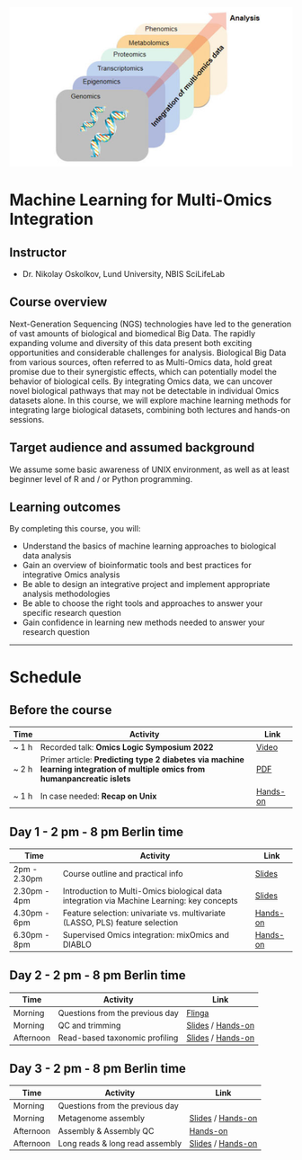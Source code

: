 ![](course_logo.jpg)

# Machine Learning for Multi-Omics Integration

## Instructor

- Dr. Nikolay Oskolkov, Lund University, NBIS SciLifeLab

## Course overview
Next-Generation Sequencing (NGS) technologies have led to the generation of vast amounts of biological and biomedical Big Data. The rapidly expanding volume and diversity of this data present both exciting opportunities and considerable challenges for analysis. Biological Big Data from various sources, often referred to as Multi-Omics data, hold great promise due to their synergistic effects, which can potentially model the behavior of biological cells. By integrating Omics data, we can uncover novel biological pathways that may not be detectable in individual Omics datasets alone. In this course, we will explore machine learning methods for integrating large biological datasets, combining both lectures and hands-on sessions.

## Target audience and assumed background
We assume some basic awareness of UNIX environment, as well as at least beginner level of R and / or Python programming.

## Learning outcomes
By completing this course, you will:

- Understand the basics of machine learning approaches to biological data analysis
- Gain an overview of bioinformatic tools and best practices for integrative Omics analysis
- Be able to design an integrative project and implement appropriate analysis methodologies
- Be able to choose the right tools and approaches to answer your specific research question
- Gain confidence in learning new methods needed to answer your research question

---

# Schedule

## Before the course

|Time   |Activity                                                           |Link                                                                                                                   |
|-------|-------------------------------------------------------------------|-----------------------------------------------------------------------------------------------------------------------|
|~ 1 h  | Recorded talk: __Omics Logic Symposium 2022__                                                                                | [Video](https://www.youtube.com/watch?v=Jrz6t3fbOCw)       |
|~ 2 h  | Primer article: __Predicting type 2 diabetes via machine learning integration of multiple omics from humanpancreatic islets__| [PDF](articles/Multi_Omics_T2D_ScientificReports2024.pdf)  |
|~ 1 h  | In case needed: __Recap on Unix__                                                                                            | [Hands-on](command-line-basics.md)                         |

## Day 1 - 2 pm - 8 pm Berlin time

|Time     |Activity                         |Link                                                                                                                                              |
|---------|---------------------------------|--------------------------------------------------------------------------------------------------------------------------------------------------|
|2pm - 2.30pm  | Course outline and practical info                                                          | [Slides](slides/course-outline-and-practical-info.pdf)                         |
|2.30pm - 4pm  | Introduction to Multi-Omics biological data integration via Machine Learning: key concepts | [Slides](slides/MachineLearningOmicsIntegration_Oskolkov.pdf)                  |
|4.30pm - 6pm  | Feature selection: univariate vs. multivariate (LASSO, PLS) feature selection              | [Hands-on](practicals/OmicsIntegration_FeatureSelection.html)                  |
|6.30pm - 8pm  | Supervised Omics integration: mixOmics and DIABLO                                          | [Hands-on](practicals/supervised_omics_integr_CLL.html)                        |

## Day 2 - 2 pm - 8 pm Berlin time

|Time     |Activity                       |Link                                                                                                           |
|---------|-------------------------------|---------------------------------------------------------------------------------------------------------------|
|Morning  |Questions from the previous day|[Flinga](https://flinga.fi/s/FFQ5876)                                                                          |
|Morning  |QC and trimming                |[Slides](Lectures/QC-and-trimming.pdf) / [Hands-on](exercises.md#qc-and-trimming)                              |
|Afternoon|Read-based taxonomic profiling |[Slides](Lectures/read-based-taxonomic-profiling.pdf) / [Hands-on](exercises.md#read-based-taxonomic-profiling)|

## Day 3 - 2 pm - 8 pm Berlin time

|Time     |Activity|Link|
|---------|--------|----|
|Morning  |Questions from the previous day||
|Morning  |Metagenome assembly            |[Slides](Lectures/Assembly-and-QC.pdf) / [Hands-on](exercises.md#metagenome-assembly)  |
|Afternoon|Assembly & Assembly QC         |[Hands-on](exercises.md#assembly-qc)                                                   |
|Afternoon|Long reads & long read assembly|[Slides](https://docs.google.com/presentation/d/1F8D3QLJ1gqlWYrwO6W6zxG067QOcOF5EIHfTsTcH3G0/edit?usp=sharing) / [Hands-on](exercises.md#assembling-long-reads-with-flye)                               |


